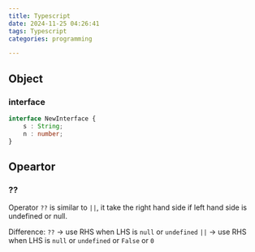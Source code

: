 ```yaml
---
title: Typescript
date: 2024-11-25 04:26:41
tags: Typescript
categories: programming

---
```


## Object

### interface

``` Typescript
interface NewInterface {
    s : String;
    n : number;
}
```

## Opeartor

### ??

Operator `??` is similar to `||`,
it take the right hand side if left hand side is undefined or null.

Difference:
`??` → use RHS when LHS is `null` or `undefined`
`||` → use RHS when LHS is `null` or `undefined` or `False` or `0`